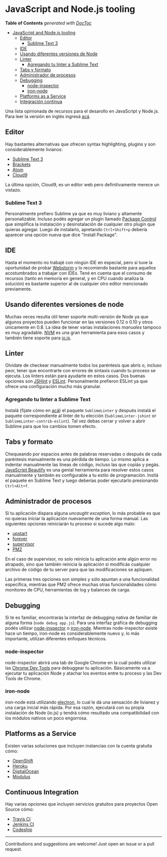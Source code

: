 # JavaScript and Node.js tooling

<!-- START doctoc generated TOC please keep comment here to allow auto update -->
<!-- DON'T EDIT THIS SECTION, INSTEAD RE-RUN doctoc TO UPDATE -->
**Table of Contents**  *generated with [DocToc](https://github.com/thlorenz/doctoc)*

- [JavaScript and Node.js tooling](#javascript-and-nodejs-tooling)
  - [Editor](#editor)
    - [Sublime Text 3](#sublime-text-3)
  - [IDE](#ide)
  - [Usando diferentes versiones de Node](#usando-diferentes-versiones-de-node)
  - [Linter](#linter)
    - [Agregando tu linter a Sublime Text](#agregando-tu-linter-a-sublime-text)
  - [Tabs y formato](#tabs-y-formato)
  - [Administrador de procesos](#administrador-de-procesos)
  - [Debugging](#debugging)
    - [node-inspector](#node-inspector)
    - [iron-node](#iron-node)
  - [Platforms as a Service](#platforms-as-a-service)
  - [Integración continua](#integracion-continua)

<!-- END doctoc generated TOC please keep comment here to allow auto update -->

Una lista opinionada de recursos para el desarollo en JavaScript y Node.js. Para leer la versión en inglés ingresá [acá][readme-en].

## Editor
Hay bastantes alternativas que ofrecen syntax highlighting, plugins y son considerablemente livianos:
* [Sublime Text 3][sublime3]
* [Brackets][brackets]
* [Atom][atom]
* [Cloud9][cloud9]

La última opción, Cloud9, es un editor web pero definitivamente merece un vistazo.

### Sublime Text 3
Personalmente prefiero Sublime ya que es muy liviano y altamente personalizable. Incluso podés agregar un plugin llamado [Package Control][package-control] que simplifica la instalación y desinstalación de cualquier otro plugin que quieras agregar. Luego de instalarlo, apretando `Ctrl+Shift+p` debería aparecer una opción nueva que dice "Install Package".

## IDE
Hasta el momento no trabajé con ningún IDE en especial, pero si tuve la oportunidad de probar [Webstorm][webstorm] y lo recomiendo bastante para aquellos acostumbrados a trabajar con IDEs. Tené en cuenta que el consumo de recursos (tanto en memoria en general, y en CPU cuando analiza la solución) es bastante superior al de cualquier otro editor mencionado previamente.

## Usando diferentes versiones de node
Muchas veces resulta útil tener soporte multi-versión de Node ya que algunos proyectos pueden funcionar en las versiones 0.12 o 0.10 y otros únicamente en 0.8. La idea de tener varias instalaciones *manuales* tampoco es muy agradable. [NVM][nvm] es una gran herramienta para esos casos y también tiene soporte para [io.js][io.js].

## Linter
Olvidate de checkear manualmente todos los paréntesis que abrís o, incluso peor, tener que encontrarte con errores de sintaxis cuando tu proceso se ejecuta. Los linters están para ayudarte en estos casos. Dos buenas opciones son [JSHint][jshint] y [ESLint][eslint]. Personalmente prefieron ESLint ya que ofrece una configuración mucho más granular.

### Agregando tu linter a Sublime Text
Instalá (fijate cómo en [acá](#sublime-text-3)) el paquete `SublimeLinter` y después instalá el paquete correspondiente al linter de tu elección (`SublimeLinter-jshint` or `SublimeLinter-contrib-eslint`). Tal vez debas cerrar y volver a abrir Sublime para que los cambios tomen efecto.

## Tabs y formato
Chequeando por espacios antes de palabras reservadas o después de cada paréntesis manualmente es una pérdida de tiempo. Lo mismo aplica a indentar manualmente las líneas de código, incluso las que copiás y pegás. [JavaScript Beautify][js-beautify] es una genial herramienta para resolver estos casos manualmente y también es configurable a tu estilo de programación. Instlá el paquete en Sublime Text y luego deberías poder ejecutarlo presionando `Ctrl+Alt+f`.

## Administrador de procesos
Si tu aplicación dispara alguna *uncaught exception*, lo más probable es que no quieras iniciar la aplicación nuevamente de una forma manual. Las siguientes opciones reiniciarán tu proceso si sucede algo malo:

- [upstart][upstart]
- [forever][forever]
- [supervisor][supervisor]
- [PM2][pm2]

En el caso de supervisor, no solo reinicia tu aplicación ante algún error no atrapado, sino que también reinicia la aplicación si modificás cualquier archivo de código de tu server para que las modificaciones se apliquen.

Las primeras tres opciones son simples y sólo apuntan a una funcionalidad específica, mientras que PM2 ofrece muchas otras funcionalidades cómo monitoreo de CPU, herramientas de log y balanceo de carga.

## Debugging
Si  te es familiar, encontrarás la interfaz de debugging nativa de familiar de alguna forma (`node debug app.js`). Para una interfaz gráfica de debugging podés utilizar [node-inspector][node-inspector] o [iron-node][iron-node]. Mientras node-inspector existe hace un tiempo, iron-node es considerablemente nuevo y, lo más importante, utilizan diferentes enfoques técnicos. 

### node-inspector
node-inspector abrirá una tab de Google Chrome en la cuál podés utilizar las [Chrome Dev Tools][chrome-dev-tools] para debuggear tu aplicación. Básicamente va a ejecutar tu aplicación Node y atachar los eventos entre tu proceso y las Dev Tools de Chrome.

### iron-node
iron-node está utilizando [electron][electron], lo cual le dá una sensación de livianez y una carga inicial más rápida. Por esa razón, ejecutará con su propia instalación de Node (io.js) y tendrá cómo resultado una compatibilidad con los módulos nativos un poco engorrosa.

## Platforms as a Service
Existen varias soluciones que incluyen instancias con la cuenta gratuita cómo:

- [OpenShift][openshift]
- [Heroku][heroku]
- [DigitalOcean][digitalocean]
- [Modulus][modulus]

## Continuous Integration
Hay varias opciones que incluyen servicios gratuitos para proyectos Open Source cómo:

- [Travis CI][travis-ci]
- [Jenkins CI][jenkins-ci]
- [Codeship][codeship]


[io.js]: https://iojs.org/en/index.html
[sublime3]: http://www.sublimetext.com/3
[brackets]: http://brackets.io/
[atom]: https://atom.io/
[cloud9]: https://c9.io/
[package-control]: https://packagecontrol.io/
[nvm]: https://github.com/creationix/nvm
[jshint]: http://jshint.com/
[eslint]: http://eslint.org/
[js-beautify]: https://packagecontrol.io/packages/Javascript%20Beautify
[openshift]: https://www.openshift.com/
[heroku]: https://heroku.com/
[digitalocean]: https://www.digitalocean.com/
[modulus]: https://modulus.io/
[pm2]: https://github.com/Unitech/pm2
[supervisor]: https://github.com/Supervisor/supervisor
[upstart]: https://github.com/cvee/node-upstart
[forever]: https://github.com/foreverjs/forever
[webstorm]: https://www.jetbrains.com/webstorm/
[electron]: https://github.com/atom/electron
[gdb]: http://www.gnu.org/software/gdb/
[iron-node]: https://github.com/s-a/iron-node
[node-inspector]: https://github.com/node-inspector/node-inspector
[chrome-dev-tools]: https://developer.chrome.com/devtools
[codeship]: https://codeship.com/
[jenkins-ci]: https://jenkins-ci.org/
[travis-ci]: https://travis-ci.org/
[readme-en]: README.md
[readme-es]: README-es.md

------------------

Contributions and suggestions are welcome! Just open an issue or a pull request.